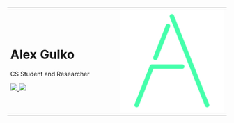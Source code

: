 <table border="0">
 <tr>
    <td>
        <h1>Alex Gulko</h1>
        <p>CS Student and Researcher</p>
        <a href="https://www.linkedin.com/in/alexgulko/">
        <img src="https://img.shields.io/badge/LinkedIn-profile?style=flat&logo=linkedin&color=%230077B5&link=https%3A%2F%2Fwww.linkedin.com%2Fin%2Falexgulko%2F">
        </a>
        <a href="https://gulko.net">
        <img src="https://img.shields.io/badge/Portfolio-website?style=flat&logoColor=black&color=%232b65dd&link=https%3A%2F%2Fgulko.net">
        </a>
    </td>
    <td width="50%">
        <img src="images/logo nobg refreshed blueprint.png" width="400px">
    </td>
 </tr>
</table>